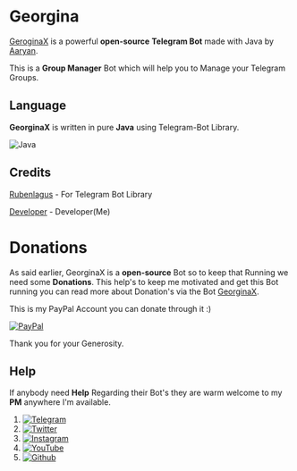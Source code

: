 # Georgina
  [GeroginaX](https://t.me/GeorginaX_Bot) is a powerful **open-source** __Telegram Bot__ made with Java by [Aaryan](https://t.me/Hellion_Coder).

  This is a **Group Manager** Bot which will help you to Manage your Telegram Groups.

## Language 
  __GeorginaX__ is written in pure **Java** using Telegram-Bot Library.

  ![Java](https://img.shields.io/badge/Java-ED8B00?style=for-the-badge&logo=java&logoColor=white)

## Credits
  [Rubenlagus](https://github.com/rubenlagus/) - For Telegram Bot Library
  
  [Developer](https://github.com/Hellboy-Aaryan/) - Developer(Me)

# Donations
  As said earlier, GeorginaX is a **open-source** Bot so to keep that Running we need some __Donations__. This help's to keep me motivated and get this Bot running you can read more about Donation's via the Bot [GeorginaX](https://t.me/GeorginaX_Bot).

  This is my PayPal Account you can donate through it :)

  [![PayPal](https://img.shields.io/badge/PayPal-00457C?style=for-the-badge&logo=paypal&logoColor=white])](https://paypal.me/surinderkumar1492?locale.x=en_GB)

  Thank you for your Generosity.

## Help
  If anybody need __Help__ Regarding their Bot's they are warm welcome to my **PM** anywhere I'm available.

  1) [![Telegram](https://img.shields.io/badge/Telegram-2CA5E0?style=for-the-badge&logo=telegram&logoColor=white)](https://t.me/Hellion_OP)
  2) [![Twitter](https://img.shields.io/badge/Twitter-1DA1F2?style=for-the-badge&logo=twitter&logoColor=white)](https://twitter.com/Aaryan14032006)
  3) [![Instagram](https://img.shields.io/badge/Instagram-E4405F?style=for-the-badge&logo=instagram&logoColor=white)](https://www.instagram.com/aaryan14032006/)
  4) [![YouTube](https://img.shields.io/badge/YouTube-FF0000?style=for-the-badge&logo=youtube&logoColor=white)](https://www.youtube.com/channel/UC1lFgnNb6sDbahGxmHBT7jQ)
  5) [![Github](https://img.shields.io/badge/GitHub-100000?style=for-the-badge&logo=github&logoColor=white)](https://github.com/Hellboy-Aaryan)

